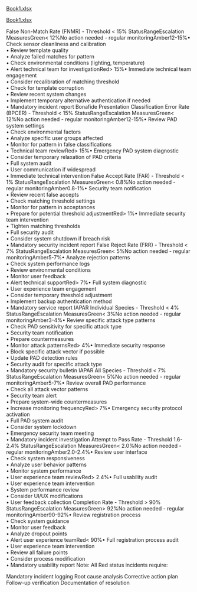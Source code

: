 
[Book1.xlsx](https://github.com/user-attachments/files/18642844/Book1.xlsx)






[Book1.xlsx](https://github.com/user-attachments/files/18620250/Book1.xlsx)


False Non-Match Rate (FNMR) - Threshold < 15%
StatusRangeEscalation MeasuresGreen< 12%No action needed - regular monitoringAmber12-15%• Check sensor cleanliness and calibration<br>• Review template quality<br>• Analyze failed matches for pattern<br>• Check environmental conditions (lighting, temperature)<br>• Alert technical team for investigationRed> 15%• Immediate technical team engagement<br>• Consider recalibration of matching threshold<br>• Check for template corruption<br>• Review recent system changes<br>• Implement temporary alternative authentication if needed<br>• Mandatory incident report
Bonafide Presentation Classification Error Rate (BPCER) - Threshold < 15%
StatusRangeEscalation MeasuresGreen< 12%No action needed - regular monitoringAmber12-15%• Review PAD system settings<br>• Check environmental factors<br>• Analyze specific user groups affected<br>• Monitor for pattern in false classifications<br>• Technical team reviewRed> 15%• Emergency PAD system diagnostic<br>• Consider temporary relaxation of PAD criteria<br>• Full system audit<br>• User communication if widespread<br>• Immediate technical intervention
False Accept Rate (FAR) - Threshold < 1%
StatusRangeEscalation MeasuresGreen< 0.8%No action needed - regular monitoringAmber0.8-1%• Security team notification<br>• Review recent false accepts<br>• Check matching threshold settings<br>• Monitor for pattern in acceptances<br>• Prepare for potential threshold adjustmentRed> 1%• Immediate security team intervention<br>• Tighten matching thresholds<br>• Full security audit<br>• Consider system shutdown if breach risk<br>• Mandatory security incident report
False Reject Rate (FRR) - Threshold < 7%
StatusRangeEscalation MeasuresGreen< 5%No action needed - regular monitoringAmber5-7%• Analyze rejection patterns<br>• Check system performance logs<br>• Review environmental conditions<br>• Monitor user feedback<br>• Alert technical supportRed> 7%• Full system diagnostic<br>• User experience team engagement<br>• Consider temporary threshold adjustment<br>• Implement backup authentication method<br>• Mandatory service report
IAPAR Individual Species - Threshold < 4%
StatusRangeEscalation MeasuresGreen< 3%No action needed - regular monitoringAmber3-4%• Review specific attack type patterns<br>• Check PAD sensitivity for specific attack type<br>• Security team notification<br>• Prepare countermeasures<br>• Monitor attack patternsRed> 4%• Immediate security response<br>• Block specific attack vector if possible<br>• Update PAD detection rules<br>• Security audit for specific attack type<br>• Mandatory security bulletin
IAPAR All Species - Threshold < 7%
StatusRangeEscalation MeasuresGreen< 5%No action needed - regular monitoringAmber5-7%• Review overall PAD performance<br>• Check all attack vector patterns<br>• Security team alert<br>• Prepare system-wide countermeasures<br>• Increase monitoring frequencyRed> 7%• Emergency security protocol activation<br>• Full PAD system audit<br>• Consider system lockdown<br>• Emergency security team meeting<br>• Mandatory incident investigation
Attempt to Pass Rate - Threshold 1.6-2.4%
StatusRangeEscalation MeasuresGreen< 2.0%No action needed - regular monitoringAmber2.0-2.4%• Review user interface<br>• Check system responsiveness<br>• Analyze user behavior patterns<br>• Monitor system performance<br>• User experience team reviewRed> 2.4%• Full usability audit<br>• User experience team intervention<br>• System performance review<br>• Consider UI/UX modifications<br>• User feedback collection
Completion Rate - Threshold > 90%
StatusRangeEscalation MeasuresGreen> 92%No action needed - regular monitoringAmber90-92%• Review registration process<br>• Check system guidance<br>• Monitor user feedback<br>• Analyze dropout points<br>• Alert user experience teamRed< 90%• Full registration process audit<br>• User experience team intervention<br>• Review all failure points<br>• Consider process modification<br>• Mandatory usability report
Note: All Red status incidents require:

Mandatory incident logging
Root cause analysis
Corrective action plan
Follow-up verification
Documentation of resolution




